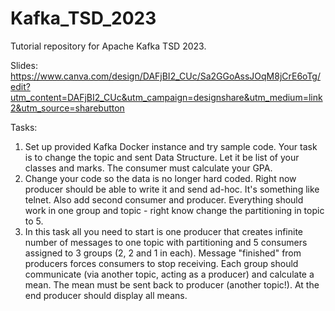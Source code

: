 # Kafka_TSD_2023

Tutorial repository for Apache Kafka TSD 2023.

Slides:
https://www.canva.com/design/DAFjBI2_CUc/Sa2GGoAssJOqM8jCrE6oTg/edit?utm_content=DAFjBI2_CUc&utm_campaign=designshare&utm_medium=link2&utm_source=sharebutton

Tasks:
1. Set up provided Kafka Docker instance and try sample code. Your task is to change the topic and sent Data Structure. Let it be list of your classes and marks. The consumer must calculate your GPA.
2. Change your code so the data is no longer hard coded. Right now producer should be able to write it and send ad-hoc. It's something like telnet. Also add second consumer and producer. Everything should work in one group and topic - right know change the partitioning in topic to 5. 
3. In this task all you need to start is one producer that creates infinite number of messages to one topic with partitioning and 5 consumers assigned to 3 groups (2, 2 and 1 in each). Message "finished" from producers forces consumers to stop receiving. Each group should communicate (via another topic, acting as a producer)  and calculate a mean. The mean must be sent back to producer (another topic!). At the end producer should display all means. 
